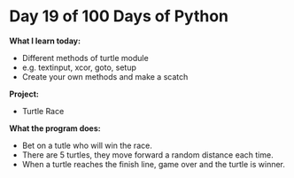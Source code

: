 # Day 19 of 100 Days of Python

**What I learn today:**
* Different methods of turtle module
* e.g. textinput, xcor, goto, setup
* Create your own methods and make a scatch

**Project:**
* Turtle Race

**What the program does:**
* Bet on a tutle who will win the race.
* There are 5 turtles, they move forward a random distance each time.
* When a turtle reaches the finish line, game over and the turtle is winner.